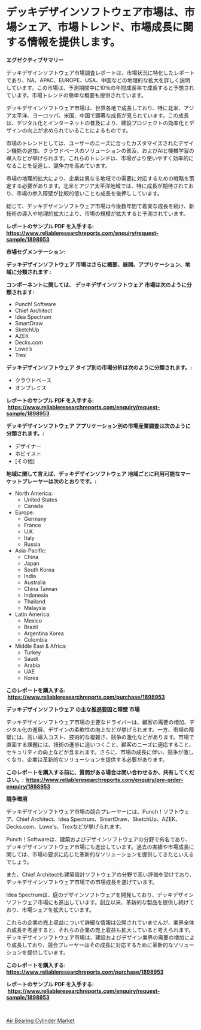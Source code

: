 <p><h1>デッキデザインソフトウェア市場は、市場シェア、市場トレンド、市場成長に関する情報を提供します。</h1></p><p><strong>エグゼクティブサマリー</strong></p>
<p><p>デッキデザインソフトウェア市場調査レポートは、市場状況に特化したレポートであり、NA、APAC、EUROPE、USA、中国などの地理的な拡大を詳しく説明しています。この市場は、予測期間中に10％の年間成長率で成長すると予想されています。市場トレンドの簡単な概要も提供されています。</p><p>デッキデザインソフトウェア市場は、世界各地で成長しており、特に北米、アジア太平洋、ヨーロッパ、米国、中国で顕著な成長が見られています。この成長は、デジタル化とインターネットの普及により、建設プロジェクトの効率化とデザインの向上が求められていることによるものです。</p><p>市場のトレンドとしては、ユーザーのニーズに合ったカスタマイズされたデザイン機能の追加、クラウドベースのソリューションの普及、およびAIと機械学習の導入などが挙げられます。これらのトレンドは、市場がより使いやすく効率的になることを促進し、競争力を高めています。</p><p>市場の地理的拡大により、企業は異なる地域での需要に対応するための戦略を策定する必要があります。北米とアジア太平洋地域では、特に成長が期待されており、市場の参入障壁が比較的低いことも成長を後押ししています。</p><p>総じて、デッキデザインソフトウェア市場は今後数年間で着実な成長を続け、新技術の導入や地理的拡大により、市場の規模が拡大すると予測されています。</p></p>
<p><strong>レポートのサンプル PDF を入手する: <a href="https://www.reliableresearchreports.com/enquiry/request-sample/1898953">https://www.reliableresearchreports.com/enquiry/request-sample/1898953</a></strong></p>
<p><strong>市場セグメンテーション:</strong></p>
<p><strong> デッキデザインソフトウェア 市場はさらに概要、展開、アプリケーション、地域に分類されます :</strong></p>
<p><strong>コンポーネントに関しては、 デッキデザインソフトウェア 市場は次のように分類されます: &nbsp;</strong></p>
<p><ul><li>Punch! Software</li><li>Chief Architect</li><li>Idea Spectrum</li><li>SmartDraw</li><li>SketchUp</li><li>AZEK</li><li>Decks.com</li><li>Lowe’s</li><li>Trex</li></ul></p>
<p><strong> デッキデザインソフトウェア タイプ別の市場分析は次のように分類されます。:</strong></p>
<p><ul><li>クラウドベース</li><li>オンプレミス</li></ul></p>
<p><strong>レポートのサンプル PDF を入手する: &nbsp;<a href="https://www.reliableresearchreports.com/enquiry/request-sample/1898953">https://www.reliableresearchreports.com/enquiry/request-sample/1898953</a></strong></p>
<p><strong> デッキデザインソフトウェア アプリケーション別の市場産業調査は次のように分類されます。:</strong></p>
<p><ul><li>デザイナー</li><li>ホビイスト</li><li>[その他]</li></ul></p>
<p><strong>地域に関して言えば、デッキデザインソフトウェア 地域ごとに利用可能なマーケットプレーヤーは次のとおりです。:</strong></p>
<p><ul>
    <li>
        North America:
        <ul>
            <li>United States</li>
            <li>Canada</li>
        </ul>
    </li>
    <li>
        Europe:
        <ul>
            <li>Germany</li>
            <li>France</li>
            <li>U.K.</li>
            <li>Italy</li>
            <li>Russia</li>
        </ul>
    </li>
    <li>
        Asia-Pacific:
        <ul>
            <li>China</li>
            <li>Japan</li>
            <li>South Korea</li>
            <li>India</li>
            <li>Australia</li>
            <li>China Taiwan</li>
            <li>Indonesia</li>
            <li>Thailand</li>
            <li>Malaysia</li>
        </ul>
    </li>
    <li>
        Latin America:
        <ul>
            <li>Mexico</li>
            <li>Brazil</li>
            <li>Argentina Korea</li>
            <li>Colombia</li>
        </ul>
    </li>
    <li>
        Middle East & Africa:
        <ul>
            <li>Turkey</li>
            <li>Saudi</li>
            <li>Arabia</li>
            <li>UAE</li>
            <li>Korea</li>
        </ul>
    </li>
    </ul></p>
<p><strong>このレポートを購入する: &nbsp;<a href="https://www.reliableresearchreports.com/purchase/1898953">https://www.reliableresearchreports.com/purchase/1898953</a></strong></p>
<p><strong>デッキデザインソフトウェア の主な推進要因と障壁 市場</strong></p>
<p><p>デッキデザインソフトウェア市場の主要なドライバーは、顧客の需要の増加、デジタル化の進展、デザインの柔軟性の向上などが挙げられます。一方、市場の障壁には、高い導入コスト、技術的な複雑さ、競争の激化などがあります。市場で直面する課題には、技術の進歩に追いつくこと、顧客のニーズに適応すること、セキュリティの向上などが含まれます。さらに、市場の成長に伴い、競争が激しくなり、企業は革新的なソリューションを提供する必要があります。</p></p>
<p><strong>このレポートを購入する前に、質問がある場合は問い合わせるか、共有してください。:&nbsp; <a href="https://www.reliableresearchreports.com/enquiry/pre-order-enquiry/1898953">https://www.reliableresearchreports.com/enquiry/pre-order-enquiry/1898953</a></strong></p>
<p><strong>競争環境</strong></p>
<p><p>デッキデザインソフトウェア市場の競合プレーヤーには、Punch！ソフトウェア、Chief Architect、Idea Spectrum、SmartDraw、SketchUp、AZEK、Decks.com、Lowe's、Trexなどが挙げられます。</p><p>Punch！Softwareは、建築およびデザインソフトウェアの分野で有名であり、デッキデザインソフトウェア市場にも進出しています。過去の実績や市場成長に関しては、市場の要求に応じた革新的なソリューションを提供してきたといえるでしょう。</p><p>また、Chief Architectも建築設計ソフトウェアの分野で高い評価を受けており、デッキデザインソフトウェア市場での市場成長を遂げています。</p><p>Idea Spectrumは、庭のデザインソフトウェアを開発しており、デッキデザインソフトウェア市場にも進出しています。創立以来、革新的な製品を提供し続けており、市場シェアを拡大しています。</p><p>これらの企業の売上収益について詳細な情報は公開されていませんが、業界全体の成長を考慮すると、それらの企業の売上収益も拡大していると考えられます。デッキデザインソフトウェア市場は、建設およびデザイン業界の需要の増加により成長しており、競合プレーヤーはその成長に対応するために革新的なソリューションを提供しています。</p></p>
<p><strong>このレポートを購入する: &nbsp; <a href="https://www.reliableresearchreports.com/purchase/1898953">https://www.reliableresearchreports.com/purchase/1898953</a></strong></p>
<p><strong>レポートのサンプル PDF を入手する: &nbsp;<a href="https://www.reliableresearchreports.com/enquiry/request-sample/1898953">https://www.reliableresearchreports.com/enquiry/request-sample/1898953</a></strong><strong></strong></p>
<p>&nbsp;</p>
<p><p><a href="https://butternut-bug-553.notion.site/Air-Bearing-Cylinder-Market-Size-and-Examines-its-Market-Scope-with-a-Primary-Focus-on-Growth-Oppo-b6c46d319a10496a97a2d207131e76fb">Air Bearing Cylinder Market</a></p></p>